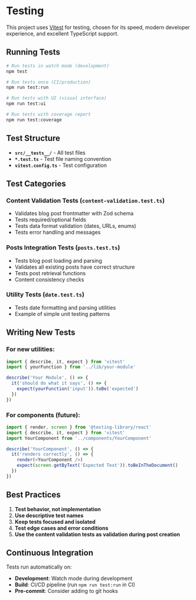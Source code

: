 # Testing

This project uses [Vitest](https://vitest.dev/) for testing, chosen for its speed, modern developer experience, and excellent TypeScript support.

## Running Tests

```bash
# Run tests in watch mode (development)
npm test

# Run tests once (CI/production)
npm run test:run

# Run tests with UI (visual interface)
npm run test:ui

# Run tests with coverage report
npm run test:coverage
```

## Test Structure

- **`src/__tests__/`** - All test files
- **`*.test.ts`** - Test file naming convention
- **`vitest.config.ts`** - Test configuration

## Test Categories

### Content Validation Tests (`content-validation.test.ts`)

- Validates blog post frontmatter with Zod schema
- Tests required/optional fields
- Tests data format validation (dates, URLs, enums)
- Tests error handling and messages

### Posts Integration Tests (`posts.test.ts`)

- Tests blog post loading and parsing
- Validates all existing posts have correct structure
- Tests post retrieval functions
- Content consistency checks

### Utility Tests (`date.test.ts`)

- Tests date formatting and parsing utilities
- Example of simple unit testing patterns

## Writing New Tests

### For new utilities:

```typescript
import { describe, it, expect } from 'vitest'
import { yourFunction } from '../lib/your-module'

describe('Your Module', () => {
  it('should do what it says', () => {
    expect(yourFunction('input')).toBe('expected')
  })
})
```

### For components (future):

```typescript
import { render, screen } from '@testing-library/react'
import { describe, it, expect } from 'vitest'
import YourComponent from '../components/YourComponent'

describe('YourComponent', () => {
  it('renders correctly', () => {
    render(<YourComponent />)
    expect(screen.getByText('Expected Text')).toBeInTheDocument()
  })
})
```

## Best Practices

1. **Test behavior, not implementation**
2. **Use descriptive test names**
3. **Keep tests focused and isolated**
4. **Test edge cases and error conditions**
5. **Use the content validation tests as validation during post creation**

## Continuous Integration

Tests run automatically on:

- **Development**: Watch mode during development
- **Build**: CI/CD pipeline (run `npm run test:run` in CI)
- **Pre-commit**: Consider adding to git hooks

